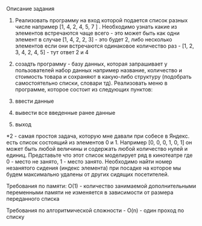 Описание задания
1) Реализовать программу на вход которой подается список разных числе например [1, 4, 2, 4, 5, 7 ] . Необходимо узнать какие из элементов встречаются чаще всего - это может быть как одни элемент в случае [1, 4, 2, 2, 3] - это будет 2, либо несколько элементов если они встречаются одинаковое количество раз - [1, 2, 3, 4, 2, 4, 5] - тут ответ 2 и 4

2) созадть программу - базу данных, которая запрашивает у пользователей набор данных например название, количество и стоимость товара и сохраняют в какую-либо структуру (подобрать самостоятельно списки, словари тд). Реализовать меню в программе, которое состоит из следующих пунктов:
1) ввести данные
2) вывести все введенные ранее данные
3) выход

*2 - самая простоя задача, которую мне давали при собесе в Яндекс.
есть список состоящий из элементов 0 и 1. Например [0, 0, 0, 1, 0, 1] он может быть любой величины и содержать любой количество нулей и единиц. Представьте что этот список моделирует ряд в кинотеатре где 0 - место не занято, 1 - место занято. Необходимо найти номер незанятого сидения (индекс элемента) при посадке на которое мы будем максимально удалены от других сидящих посетителей.

Требования по памяти: O(1) - количество занимаемой дополнительными переменными памяти не изменяется в зависимости от размера переданного списка

Требования по алгоритмической сложности - O(n) - один проход по списку
